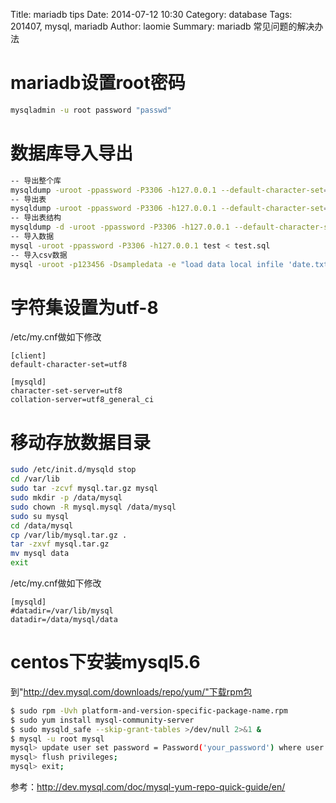 Title: mariadb tips
Date: 2014-07-12 10:30
Category: database 
Tags: 201407, mysql, mariadb
Author: laomie
Summary: mariadb 常见问题的解决办法

mariadb设置root密码
==================================
```bash
mysqladmin -u root password "passwd"
```

数据库导入导出
===============================
```bash
-- 导出整个库
mysqldump -uroot -ppassword -P3306 -h127.0.0.1 --default-character-set=utf8 --result-file=test.sql test
-- 导出表
mysqldump -uroot -ppassword -P3306 -h127.0.0.1 --default-character-set=utf8 --result-file=test.sql test table1 table2
-- 导出表结构
mysqldump -d -uroot -ppassword -P3306 -h127.0.0.1 --default-character-set=utf8 --result-file=test.sql test table1
-- 导入数据
mysql -uroot -ppassword -P3306 -h127.0.0.1 test < test.sql
-- 导入csv数据
mysql -uroot -p123456 -Dsampledata -e "load data local infile 'date.txt' into table time_day columns terminated by ',' lines terminated by '\n'"
```

字符集设置为utf-8
=======================
/etc/my.cnf做如下修改
```
[client]
default-character-set=utf8

[mysqld]
character-set-server=utf8
collation-server=utf8_general_ci
```

移动存放数据目录
=====================
```bash
sudo /etc/init.d/mysqld stop
cd /var/lib
sudo tar -zcvf mysql.tar.gz mysql
sudo mkdir -p /data/mysql
sudo chown -R mysql.mysql /data/mysql
sudo su mysql
cd /data/mysql
cp /var/lib/mysql.tar.gz .
tar -zxvf mysql.tar.gz
mv mysql data
exit
```
/etc/my.cnf做如下修改
```
[mysqld]
#datadir=/var/lib/mysql
datadir=/data/mysql/data
```

centos下安装mysql5.6
==========================
到"http://dev.mysql.com/downloads/repo/yum/"下载rpm包
```bash
$ sudo rpm -Uvh platform-and-version-specific-package-name.rpm
$ sudo yum install mysql-community-server
$ sudo mysqld_safe --skip-grant-tables >/dev/null 2>&1 &
$ mysql -u root mysql
mysql> update user set password = Password('your_password') where user = 'root';
mysql> flush privileges;
mysql> exit;
```
参考：<http://dev.mysql.com/doc/mysql-yum-repo-quick-guide/en/>
